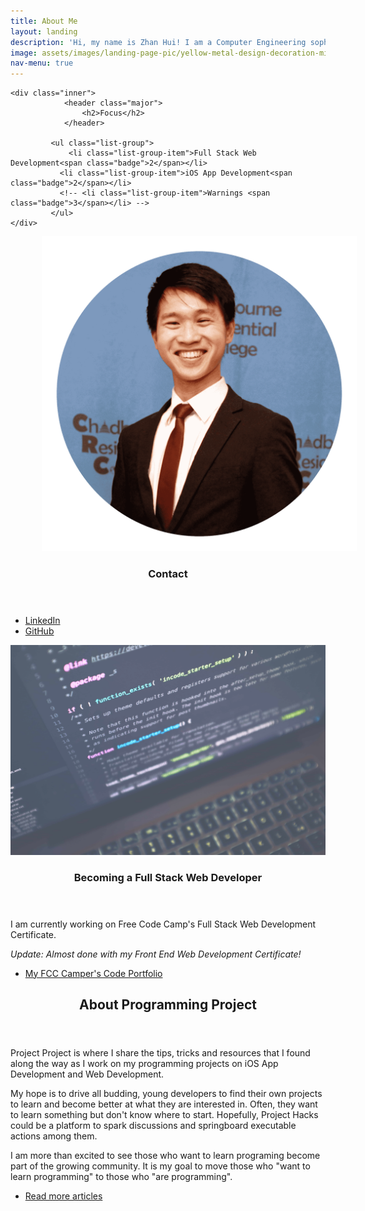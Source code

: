 ```yaml
---
title: About Me
layout: landing
description: 'Hi, my name is Zhan Hui! I am a Computer Engineering sophomore at the University of Wisconsin-Madison, United States.'
image: assets/images/landing-page-pic/yellow-metal-design-decoration-min.jpg
nav-menu: true
---
```


<!-- Main -->
<div id="main">

<!-- One -->
<section id="one">

	<div class="inner">
				<header class="major">
					<h2>Focus</h2>
				</header>

			 <ul class="list-group">
				 <li class="list-group-item">Full Stack Web Development<span class="badge">2</span></li>
			   <li class="list-group-item">iOS App Development<span class="badge">2</span></li>
			   <!-- <li class="list-group-item">Warnings <span class="badge">3</span></li> -->
			 </ul>
	</div>
</section>

<!-- Two -->
<section id="two" class="spotlights">
	<section>
		<a href="#" class="image" style="padding: 50px;">
			<img src="assets/images/landing-page-pic/profilePic1-min.png" alt="" data-position="center center" class="landing-profile-pic"/>
		</a>
		<div class="content">
			<div class="inner">
				<header class="major">
					<h3>Contact</h3>
				</header>
				<!-- <p></p> -->
				<ul class="actions">
					<li><a href="{{ site.linkedin_url }}" class="button social-btn"><i class="fa fa-linkedin-square" aria-hidden="true"></i> LinkedIn</a></li>
					<li><a href="{{ site.github_url }}" class="button social-btn"><i class="fa fa-github-square" aria-hidden="true"></i> GitHub </a></li>
				</ul>
			</div>
		</div>
	</section>
	<section>
		<a href="#" class="image">
			<img src="assets/images/landing-page-pic/luca-bravo-217276-min.jpg" alt="" data-position="top center" style="opacity: 0.7"/>
		</a>
		<div class="content">
			<div class="inner">
				<header class="major">
					<h3>Becoming a Full Stack Web Developer</h3>
				</header>
					<p>I am currently working on Free Code Camp's Full Stack Web Development Certificate.</p>
					<p><i>Update:  Almost done with my Front End Web Development Certificate!</i></p>
				<ul class="actions">			
					<li><a href="https://www.freecodecamp.com/e-mech" class="button">My FCC Camper's Code Portfolio</a></li>
				</ul>
			</div>
		</div>
	</section>
	<!-- <section>
		<a href="generic.html" class="image">
			<img src="assets/images/pic10.jpg" alt="" data-position="25% 25%" />
		</a>
		<div class="content">
			<div class="inner">
				<header class="major">
					<h3>PomoFocus iOS App</h3>
				</header>

				<p>PomoFocus is a productivity app that is designed based on a few productivity strategies that I personally am using and find them effective in maintaining my workflow.</p>
				<p>Essentially it is:  <b>"A productivity technique now built into an app!"</b></p>
				<ul class="actions">
					<li><a href="generic.html" class="button">Learn more</a></li>
				</ul>
			</div>
		</div>
	</section> -->
</section>

<!-- Three -->
<section id="three">
	<div class="inner">
		<header class="major">
			<h2>About Programming Project</h2>
		</header>
		<p>Project Project is where I share the tips, tricks and resources that I found along the way as I work on my programming projects on iOS App Development and Web Development.</p>
		<p>My hope is to drive all budding, young developers to find their own projects to learn and become better at what they are interested in. Often, they want to learn something but don't know where to start. Hopefully, Project Hacks could be a platform to spark discussions and springboard executable actions among them.</p>
		<p>I am more than excited to see those who want to learn programing become part of the growing community. It is my goal to move those who "want to learn programming" to those who "are programming".</p>
		<ul class="actions">
			<li><a href="all_posts.html" class="button next">Read more articles</a></li>
		</ul>
	</div>
</section>

</div>
